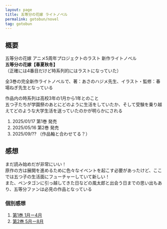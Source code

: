 ```yaml
---
layout: page
title: 五等分の花嫁 ライトノベル
permalink: gotobun/novel
tag: gotobun
---
```


## 概要

五等分の花嫁 アニメ5周年プロジェクトのラスト 新作ライトノベル  
**五等分の花嫁【春夏秋冬】**  
（正確には4番目だけど時系列的にはラストになっていた）

全3巻の完全新作ライトノベルで、著：あさのハジメ先生、イラスト・監修：春場ねぎ先生となっている

作品内の時系列は高校3年の1月から1年とのこと  
五つ子たちが学園祭のあとにどのように生活をしていたか、そして受験を乗り越えてどのような大学生活を送っていたのかが明らかにされる

1. 2025/01/17 第1巻 発売
2. 2025/05/16 第2巻 発売
3. 2025/09/?? （作品軸と合わせてる？）

## 感想

まだ読み始めだが非常にいい！  
原作の方は展開を進めるために色々なイベントを起こす必要があったけど、ここでは五つ子の生活面にフューチャーしていて新しい！  
また、ペンタゴンに引っ越してきた日などの風太郎と出会う日までの思い出もあり、五等分ファンは必見の作品となっている  

### 個別感想

1. [第1巻 1月ー4月](/2025/01/27/gotobun_novel1/)
2. [第2巻 5月ー8月](/2025/05/18/gotobun_novel2/)
